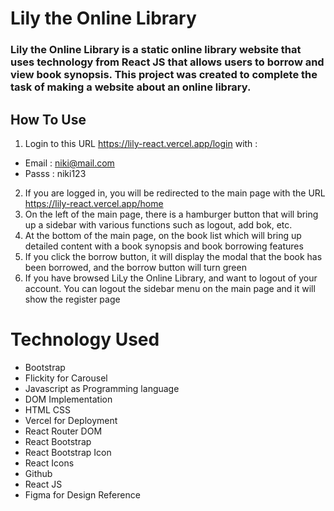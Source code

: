 # Lily the Online Library
### Lily the Online Library is a static online library website that uses technology from React JS that allows users to borrow and view book synopsis. This project was created to complete the task of making a website about an online library.

## How To Use 
1. Login to this URL https://lily-react.vercel.app/login with :
- Email : niki@mail.com
- Passs : niki123
2. If you are logged in, you will be redirected to the main page with the URL https://lily-react.vercel.app/home
3. On the left of the main page, there is a hamburger button that will bring up a sidebar with various functions such as logout, add bok, etc.
4. At the bottom of the main page, on the book list which will bring up detailed content with a book synopsis and book borrowing features
5. If you click the borrow button, it will display the modal that the book has been borrowed, and the borrow button will turn green
6. If you have browsed LiLy the Online Library, and want to logout of your account. You can logout the sidebar menu on the main page and it will show the register page

# Technology Used
- Bootstrap
- Flickity for Carousel
- Javascript as Programming language
- DOM Implementation
- HTML CSS
- Vercel for Deployment
- React Router DOM
- React Bootstrap
- React Bootstrap Icon
- React Icons
- Github
- React JS
- Figma for Design Reference
